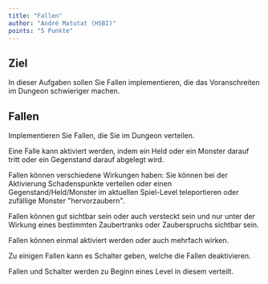 ```yaml
---
title: "Fallen"
author: "André Matutat (HSBI)"
points: "5 Punkte"
---
```


## Ziel

In dieser Aufgaben sollen Sie Fallen implementieren, die das Voranschreiten im Dungeon
schwieriger machen.

## Fallen

Implementieren Sie Fallen, die Sie im Dungeon verteilen.

Eine Falle kann aktiviert werden, indem ein Held oder ein Monster darauf tritt oder ein
Gegenstand darauf abgelegt wird.

Fallen können verschiedene Wirkungen haben: Sie können bei der Aktivierung Schadenspunkte
verteilen oder einen Gegenstand/Held/Monster im aktuellen Spiel-Level teleportieren oder
zufällige Monster "hervorzaubern".

Fallen können gut sichtbar sein oder auch versteckt sein und nur unter der Wirkung eines
bestimmten Zaubertranks oder Zauberspruchs sichtbar sein.

Fallen können einmal aktiviert werden oder auch mehrfach wirken.

Zu einigen Fallen kann es Schalter geben, welche die Fallen deaktivieren.

Fallen und Schalter werden zu Beginn eines Level in diesem verteilt.
